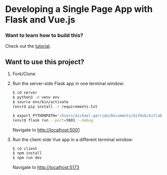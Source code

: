 # Developing a Single Page App with Flask and Vue.js

### Want to learn how to build this?

Check out the [tutorial](https://testdriven.io/developing-a-single-page-app-with-flask-and-vuejs).

## Want to use this project?

1. Fork/Clone

1. Run the server-side Flask app in one terminal window:

    ```sh
    $ cd server
    $ python3 -m venv env
    $ source env/bin/activate
    (env)$ pip install -r requirements.txt

    $ export PYTHONPATH="/Users/michael.garrido/Documents/GitHub/kitlab-io/fullstack-food/iot-manager":$PYTHONPATH
    (env)$ flask run --port=5001 --debug
    ```

    Navigate to [http://localhost:5001](http://localhost:5001)

1. Run the client-side Vue app in a different terminal window:

    ```sh
    $ cd client
    $ npm install
    $ npm run dev
    ```

    Navigate to [http://localhost:5173](http://localhost:5173)
